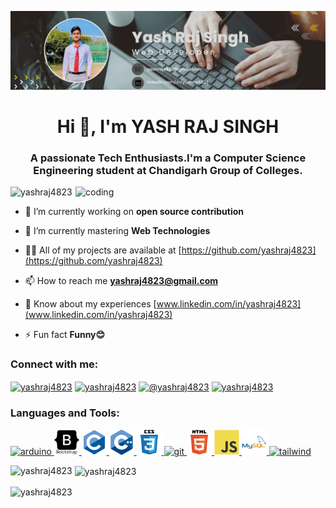 ![logo](https://github.com/yashraj4823/yashraj4823/blob/main/banner.png)

<h1 align="center">Hi 👋, I'm YASH RAJ SINGH</h1>
<h3 align="center">A passionate Tech Enthusiasts.I'm a Computer Science Engineering student at Chandigarh Group of Colleges.</h3>

<img align="right" alt="coding" width="400" src="https://user-images.githubusercontent.com/55389276/140866485-8fb1c876-9a8f-4d6a-98dc-08c4981eaf70.gif">

<p align="left"> <img src="https://komarev.com/ghpvc/?username=yashraj4823&label=Profile%20views&color=0e75b6&style=flat" alt="yashraj4823" /> </p>

- 🔭 I’m currently working on **open source contribution**

- 🌱 I’m currently mastering **Web Technologies**

- 👨‍💻 All of my projects are available at [https://github.com/yashraj4823](https://github.com/yashraj4823)

- 📫 How to reach me **yashraj4823@gmail.com**

- 📄 Know about my experiences [www.linkedin.com/in/yashraj4823](www.linkedin.com/in/yashraj4823)

- ⚡ Fun fact **Funny😊**

<h3 align="left">Connect with me:</h3>
<p align="left">
<a href="https://twitter.com/yashraj4823" target="blank"><img align="center" src="https://raw.githubusercontent.com/rahuldkjain/github-profile-readme-generator/master/src/images/icons/Social/twitter.svg" alt="yashraj4823" height="30" width="40" /></a>
<a href="https://linkedin.com/in/yashraj4823" target="blank"><img align="center" src="https://raw.githubusercontent.com/rahuldkjain/github-profile-readme-generator/master/src/images/icons/Social/linked-in-alt.svg" alt="yashraj4823" height="30" width="40" /></a>
<a href="https://www.hackerrank.com/@yashraj4823" target="blank"><img align="center" src="https://raw.githubusercontent.com/rahuldkjain/github-profile-readme-generator/master/src/images/icons/Social/hackerrank.svg" alt="@yashraj4823" height="30" width="40" /></a>
<a href="https://www.leetcode.com/yashraj4823" target="blank"><img align="center" src="https://raw.githubusercontent.com/rahuldkjain/github-profile-readme-generator/master/src/images/icons/Social/leet-code.svg" alt="yashraj4823" height="30" width="40" /></a>
</p>

<h3 align="left">Languages and Tools:</h3>
<p align="left"> <a href="https://www.arduino.cc/" target="_blank" rel="noreferrer"> <img src="https://cdn.worldvectorlogo.com/logos/arduino-1.svg" alt="arduino" width="40" height="40"/> </a> <a href="https://getbootstrap.com" target="_blank" rel="noreferrer"> <img src="https://raw.githubusercontent.com/devicons/devicon/master/icons/bootstrap/bootstrap-plain-wordmark.svg" alt="bootstrap" width="40" height="40"/> </a> <a href="https://www.cprogramming.com/" target="_blank" rel="noreferrer"> <img src="https://raw.githubusercontent.com/devicons/devicon/master/icons/c/c-original.svg" alt="c" width="40" height="40"/> </a> <a href="https://www.w3schools.com/cpp/" target="_blank" rel="noreferrer"> <img src="https://raw.githubusercontent.com/devicons/devicon/master/icons/cplusplus/cplusplus-original.svg" alt="cplusplus" width="40" height="40"/> </a> <a href="https://www.w3schools.com/css/" target="_blank" rel="noreferrer"> <img src="https://raw.githubusercontent.com/devicons/devicon/master/icons/css3/css3-original-wordmark.svg" alt="css3" width="40" height="40"/> </a> <a href="https://git-scm.com/" target="_blank" rel="noreferrer"> <img src="https://www.vectorlogo.zone/logos/git-scm/git-scm-icon.svg" alt="git" width="40" height="40"/> </a> <a href="https://www.w3.org/html/" target="_blank" rel="noreferrer"> <img src="https://raw.githubusercontent.com/devicons/devicon/master/icons/html5/html5-original-wordmark.svg" alt="html5" width="40" height="40"/> </a> <a href="https://developer.mozilla.org/en-US/docs/Web/JavaScript" target="_blank" rel="noreferrer"> <img src="https://raw.githubusercontent.com/devicons/devicon/master/icons/javascript/javascript-original.svg" alt="javascript" width="40" height="40"/> </a> <a href="https://www.mysql.com/" target="_blank" rel="noreferrer"> <img src="https://raw.githubusercontent.com/devicons/devicon/master/icons/mysql/mysql-original-wordmark.svg" alt="mysql" width="40" height="40"/> </a> <a href="https://tailwindcss.com/" target="_blank" rel="noreferrer"> <img src="https://www.vectorlogo.zone/logos/tailwindcss/tailwindcss-icon.svg" alt="tailwind" width="40" height="40"/> </a> </p>

<p><img align="left" src="https://github-readme-stats.vercel.app/api/top-langs?username=yashraj4823&show_icons=true&locale=en&layout=compact" alt="yashraj4823" /></p>

<p>&nbsp;<img align="center" src="https://github-readme-stats.vercel.app/api?username=yashraj4823&show_icons=true&locale=en" alt="yashraj4823" /></p>

<p><img align="center" src="https://github-readme-streak-stats.herokuapp.com/?user=yashraj4823&" alt="yashraj4823" /></p>
